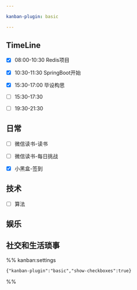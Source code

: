 ```yaml
---

kanban-plugin: basic

---
```


## TimeLine

- [x] 08:00-10:30 Redis项目
- [x] 10:30-11:30 SpringBoot开始
- [x] 15:30-17:00 毕设构思
- [ ] 15:30-17:30
- [ ] 19:30-21:30


## 日常

- [ ] 微信读书-读书
- [ ] 微信读书-每日挑战
- [x] 小黑盒-签到


## 技术

- [ ] 算法


## 娱乐



## 社交和生活琐事





%% kanban:settings
```
{"kanban-plugin":"basic","show-checkboxes":true}
```
%%